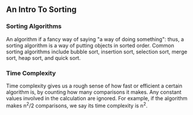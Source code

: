 ## An Intro To Sorting
### Sorting Algorithms
An algorithm if a fancy way of saying "a way of doing something": thus, a sorting algorithm is a way of putting objects in sorted order. Common sorting algorithms include bubble sort, insertion sort, selection sort, merge sort, heap sort, and quick sort.
### Time Complexity
Time complexity gives us a rough sense of how fast or efficient a certain algorithm is, by counting how many comparisons it makes. Any constant values involved in the calculation are ignored. For example, if the algorithm makes n<sup>2</sup>/2 comparisons, we say its time complexity is n<sup>2</sup>.
